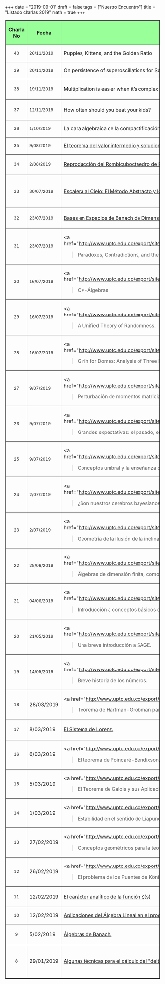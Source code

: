 +++
date      = "2019-09-01"
draft     = false
tags      = ["Nuestro Encuentro"]
title     = "Listado charlas 2019"
math      = true
+++

<table  cellspacing="1" cellpadding="1" width="501" summary="" border="2">
<tr>
<td bgcolor="#99FF99"><p align="center"><strong>Charla No</strong></p></td>
<td bgcolor="#99FF99"><p align="center"><strong>Fecha</strong></p></td>
<td bgcolor="#99FF99"><p align="center"><strong>Conferencia</strong></p></td>
<td bgcolor="#99FF99"><p align="center"><strong>Conferencista</strong></p></td>
</tr>


<tr>
<td><p align="center"><font size="2">40</td>
<td><p align="left"><font size="2">26/11/2019</td>
<td>Puppies, Kittens, and the Golden Ratio</td>
<td>Karol S. Herrera Cano</td>
</tr>


<tr>
<td><p align="center"><font size="2">39</td>
<td><p align="left"><font size="2">20/11/2019</td>
<td>On persistence of superoscillations for Schrödinger equation with time-dependent quadratic Hamiltonians</td>
  <td><a href="https://faculty.utrgv.edu/erwin.suazo/">Erwin Suazo</a> </td>
</tr>


<tr>
<td><p align="center"><font size="2">38</td>
<td><p align="left"><font size="2">19/11/2019</td>
<td>Multiplication is easier when it’s complex</td>
  <td>Pedro J. Albarracín Vargas</td>
</tr>


<tr>
<td><p align="center"><font size="2">37</td>
<td><p align="left"><font size="2">12/11/2019</td>
<td>How often should you beat your kids?</td>
  <td>Mónica L. Pineda Becerra</td>
</tr>

<tr>
<td><p align="center"><font size="2">36</td>
<td><p align="left"><font size="2">1/10/2019</td>
<td>La cara algebraica de la compactificación por un punto de Alexandroff</td>
  <td><a href="https://www.researchgate.net/profile/Jorge-Vielma">Jorge E Vielma Barrios</a> </td>
</tr>


<tr>
<td><p align="center"><font size="2">35</td>
<td><p align="left"><font size="2">9/08/2019</td>
<td><a
href="http://www.uptc.edu.co/export/sites/default/facultades/f_ciencias/pregrado/matematicas/inf_adicional/eventos/NuestroEncuentro/Charla_35_9_VIII_2019.pdf"
 >El teorema del valor intermedio y soluciones radiales a problemas elípticos.</a></td>
<td><a href="http://www.uptc.edu.co/export/sites/default/facultades/f_ciencias/pregrado/matematicas/inf_adicional/eventos/NuestroEncuentro/Alfonso_Castro_Curriculum_Vitae.pdf" >Alfonso Castro</a></td></tr>
<tr>

<td><p align="center"><font size="2">34</td>
<td><p align="left"><font size="2">2/08/2019</td>
<td><a href="http://www.uptc.edu.co/export/sites/default/facultades/f_ciencias/pregrado/matematicas/inf_adicional/eventos/NuestroEncuentro/Charla_34_2_VIII_2019.pdf"
 >Reproducción del Rombicuboctaedro de Pacioli</a></td>
<td>Pablo E. Rodríguez Amado</td>
</tr>

<tr>
<td><p align="center"><font size="2">33</td>
<td><p align="left"><font size="2">30/07/2019</td>
<td><a
href="http://www.uptc.edu.co/export/sites/default/facultades/f_ciencias/pregrado/matematicas/inf_adicional/eventos/NuestroEncuentro/Charla_33_30_VII_2019.pdf"
 >Escalera al Cielo: El Método Abstracto y los
Niveles de Abstracción en Matemáticas</a></td>
<td>Lizzeth P. Ibáñez Rojas <br> Martha C. Barrera Buitrago</td>
</tr>


<tr>
<td><p align="center"><font size="2">32</td>
<td><p align="left"><font size="2">23/07/2019</td>
<td><a href="http://www.uptc.edu.co/export/sites/default/facultades/f_ciencias/pregrado/matematicas/inf_adicional/eventos/NuestroEncuentro/charla_32_23_VII_2019.pdf"
 >Bases en Espacios de Banach de Dimensión
Infinita - Una base de Schauder para C[0,1].
</a></td>
<td>Richard E. Sánchez Méndez</td>
</tr>


<tr>
<td>
<p align="center">
<font size="2">31
</td>
<td>
<p align="left">
<font size="2">23/07/2019
</td>
<td>

<a
href="http://www.uptc.edu.co/export/sites/default/facultades/f_ciencias/pregrado/matematicas/inf_adicional/eventos/NuestroEncuentro/charla_31_23_VII_2019.pdf"
 >Paradoxes, Contradictions, and the Limits of
Science.</a></td>
<td>Claudia A. Fajardo Beltrán</td></tr>

<tr>
<td>
<p align="center">
<font size="2">30
</td>
<td>
<p align="left">
<font size="2">16/07/2019
</td>
<td>

<a
href="http://www.uptc.edu.co/export/sites/default/facultades/f_ciencias/pregrado/matematicas/inf_adicional/eventos/NuestroEncuentro/Charla_30_16_VII_2019.pdf"
 >C*-Álgebras</a>

</td>
<td>Pablo E. Rodríguez Amado
</td>
</tr>


<tr>
<td>
<p align="center">
<font size="2">29
</td>
<td>
<p align="left">
<font size="2">16/07/2019
</td>
<td>

<a
href="http://www.uptc.edu.co/export/sites/default/facultades/f_ciencias/pregrado/matematicas/inf_adicional/eventos/NuestroEncuentro/Charla_29_16_VII_2019.pdf"
 >A Unified Theory of Randomness.</a>

</td>
<td>Leidy J. Rocha Peña
</td>
</tr>

<tr>
<td>
<p align="center">
<font size="2">28
</td>
<td>
<p align="left">
<font size="2">16/07/2019
</td>
<td>

<a
href="http://www.uptc.edu.co/export/sites/default/facultades/f_ciencias/pregrado/matematicas/inf_adicional/eventos/NuestroEncuentro/charla_28_16_VII_2019.pdf"
 >Girih for Domes: Analysis of Three Iranian Domes</a>

</td>
<td>Diana M. Cárdenas Estupiñán
</td>
</tr>


<tr>
<td>
<p align="center">
<font size="2">27
</td>
<td>
<p align="left">
<font size="2">9/07/2019
</td>
<td>

<a
href="http://www.uptc.edu.co/export/sites/default/facultades/f_ciencias/pregrado/matematicas/inf_adicional/eventos/NuestroEncuentro/Charla_27_9_VII_2019.pdf"
 >Perturbación de momentos matriciales y la transformación de Szego inversa.</a></td>
<td><a href="https://matematicas.netlify.app/authors/fuentes-e/">Edinson Fuentes</a></td>
</tr>


<tr>
<td>
<p align="center">
<font size="2">26
</td>
<td>
<p align="left">
<font size="2">9/07/2019
</td>
<td>

<a
href="http://www.uptc.edu.co/export/sites/default/facultades/f_ciencias/pregrado/matematicas/inf_adicional/eventos/NuestroEncuentro/Charla_26_9_VII_2019.pdf"
 >Grandes expectativas: el pasado, el presente,
y el futuro de predicción.</a>

</td>
<td>Jermison A. Beltrán Monroy</td>
</tr>

<tr>
<td>
<p align="center">
<font size="2">25
</td>
<td>
<p align="left">
<font size="2">9/07/2019
</td>
<td>

<a
href="http://www.uptc.edu.co/export/sites/default/facultades/f_ciencias/pregrado/matematicas/inf_adicional/eventos/NuestroEncuentro/Charla_25_9_VII_2019.pdf"
 >Conceptos umbral y la enseñanza de Matemáticas en pregrado</a>

</td>
<td>Fabián A. Buitrago Bello</td>
</tr>


<tr>
<td>
<p align="center">
<font size="2">24
</td>
<td>
<p align="left">
<font size="2">2/07/2019
</td>
<td>

<a
href="http://www.uptc.edu.co/export/sites/default/facultades/f_ciencias/pregrado/matematicas/inf_adicional/eventos/NuestroEncuentro/charla_24_2_07_2019.pdf"
 >¿Son nuestros cerebros bayesianos?</a>

</td>
<td>Andrés F. Pachón</td>
</tr>


<tr>
<td>
<p align="center">
<font size="2">23
</td>
<td>
<p align="left">
<font size="2">2/07/2019
</td>
<td>

<a
href="http://www.uptc.edu.co/export/sites/default/facultades/f_ciencias/pregrado/matematicas/inf_adicional/eventos/NuestroEncuentro/charla_23_2_07_2019.pdf"
 >Geometría de la ilusión de la inclinación lunar.</a>

</td>
<td>Luis G. López García</td>
</tr>

<tr>
<td>
<p align="center">
<font size="2">22
</td>
<td>
<p align="left">
<font size="2">28/06/2019
</td>
<td>

<a
href="http://www.uptc.edu.co/export/sites/default/facultades/f_ciencias/pregrado/matematicas/inf_adicional/eventos/NuestroEncuentro/Charla_22_28_06_2019.pdf"
 >Älgebras de dimensión finita, como álgebras de caminos de un carcaj.</a>

</td>
<td><a href="https://blog.valdosta.edu/javelezmarulanda/curriculum-vitae/">José Vélez Marulanda</a> </td>
</tr>

<tr>
<td>
<p align="center">
<font size="2">21
</td>
<td>
<p align="left">
<font size="2">04/06/2019
</td>
<td>

<a
href="http://www.uptc.edu.co/export/sites/default/facultades/f_ciencias/pregrado/matematicas/inf_adicional/eventos/NuestroEncuentro/charla_21_4_06_2019.pdf"
 >Introducción a conceptos básicos de matemática, usando el programa CABRI II Plus.</a>

</td>
<td>Álvaro Calvache Archila</td>
</tr>


<tr>
<td>
<p align="center">
<font size="2">20
</td>
<td>
<p align="left">
<font size="2">21/05/2019
</td>
<td>

<a
href="http://www.uptc.edu.co/export/sites/default/facultades/f_ciencias/pregrado/matematicas/inf_adicional/eventos/NuestroEncuentro/charla_20_28_05_2019.pdf"
 >Una breve introducción a SAGE.</a>

</td>
<td><a href="https://matematicas.netlify.app/authors/montero-j/"> Julio A. Montero</a></td>
</tr>


<tr>
<td>
<p align="center">
<font size="2">19
</td>
<td>
<p align="left">
<font size="2">14/05/2019
</td>
<td>

<a
href="http://www.uptc.edu.co/export/sites/default/facultades/f_ciencias/pregrado/matematicas/inf_adicional/eventos/NuestroEncuentro/charla_19_14_05_2019.pdf"
 >Breve historia de los números.</a>

</td>
<td><a href="https://matematicas.netlify.app/authors/maluendas-p/"> Pedro N. Maluendas</a></td>
</tr>

<tr>
<td>
<p align="center">
<font size="2">18
</td>
<td>
28/03/2019
</td>
<td>

<a
href="http://www.uptc.edu.co/export/sites/default/facultades/f_ciencias/pregrado/matematicas/inf_adicional/eventos/NuestroEncuentro/Charla_18.pdf"
 >Teorema de Hartman-Grobman para difeomorfismos</a>
</td>
<td>Duván A. Reyes Ávila</td>
</tr>

<tr>
<td><p align="center"><font size="2">17</td>
<td>8/03/2019</td>
<td><a
href="http://www.uptc.edu.co/export/sites/default/facultades/f_ciencias/pregrado/matematicas/inf_adicional/eventos/NuestroEncuentro/Charla_17.pdf"
 >El Sistema de Lorenz.</a></td>
<td>Jesús G. Gutiérrez Páez</td>
</tr>

<tr>
<td>
<p align="center">
<font size="2">16
</td>
<td>
6/03/2019
</td>
<td>

<a
href="http://www.uptc.edu.co/export/sites/default/facultades/f_ciencias/pregrado/matematicas/inf_adicional/eventos/NuestroEncuentro/Charla_16.pdf"
 > El teorema de Poincaré-Bendixson.</a></td>
<td>Luis A. Cifuentes Espitia</td>
</tr>


<tr>
<td>
<p align="center">
<font size="2">15
</td>
<td>
5/03/2019
</td>
<td>

<a
href="http://www.uptc.edu.co/export/sites/default/facultades/f_ciencias/pregrado/matematicas/inf_adicional/eventos/NuestroEncuentro/Charla_15.pdf"
 >El Teorema de Galois y sus Aplicaciones.</a>

</td>
<td>Julieth A. Soler Marín
</td>
</tr>

<tr>
<td>
<p align="center">
<font size="2">14
</td>
<td>
1/03/2019
</td>
<td>

<a
href="http://www.uptc.edu.co/export/sites/default/facultades/f_ciencias/pregrado/matematicas/inf_adicional/eventos/NuestroEncuentro/Charla_14.pdf"
 >Estabilidad en el sentido de Liapunov.</a>

</td>
<td>Oscar M. Barragán Piratova 
</td>
</tr>

<tr>
<td>
<p align="center">
<font size="2">13
</td>
<td>
27/02/2019
</td>
<td>

<a
href="http://www.uptc.edu.co/export/sites/default/facultades/f_ciencias/pregrado/matematicas/inf_adicional/eventos/NuestroEncuentro/Charla_13.pdf"
 >Conceptos geométricos para la teoría de
bifurcación.</a>

</td>
<td>Zuly L. González Niño
</td>
</tr>

<tr>
<td>
<p align="center">
<font size="2">12
</td>
<td>
26/02/2019
</td>
<td>

<a
href="http://www.uptc.edu.co/export/sites/default/facultades/f_ciencias/pregrado/matematicas/inf_adicional/eventos/NuestroEncuentro/Charla_12.pdf"
 >El problema de los Puentes de Königsberg.</a>

</td>
<td>Jonhatan Castillo Barajas
</td>
</tr>

<tr>
<td><p align="center"><font size="2">11</td>
<td>12/02/2019</td>
<td><a
href="http://www.uptc.edu.co/export/sites/default/facultades/f_ciencias/pregrado/matematicas/inf_adicional/eventos/NuestroEncuentro/Charla_11.pdf"> El carácter analítico de la función &zeta;(s)</a></td>
<td>Luis A. Cifuentes Espitia</td>
</tr>


<tr>
<td><p align="center"><font size="2">10</td>
<td>12/02/2019</td>
<td><a href="http://www.uptc.edu.co/export/sites/default/facultades/f_ciencias/pregrado/matematicas/inf_adicional/eventos/NuestroEncuentro/Charla_10.pdf">Aplicaciones del Álgebra Lineal en el
procesamiento de imágenes.</a></td>
<td>Sandra M. Espitia Sáenz</td>
</tr>

<tr>
<td><p align="center"><font size="2">9</td>
<td>5/02/2019</td>
<td><a
href="http://www.uptc.edu.co/export/sites/default/facultades/f_ciencias/pregrado/matematicas/inf_adicional/eventos/NuestroEncuentro/Charla_09.pdf">Álgebras de Banach.</a></td>
<td>Pablo E. Rodríguez Amado</td>
</tr>


<tr>
<td><p align="center"><font size="2">8</td>
<td>29/01/2019</td>
<td><a
href="http://www.uptc.edu.co/export/sites/default/facultades/f_ciencias/pregrado/matematicas/inf_adicional/eventos/NuestroEncuentro/Charala_8_29_01_2019.pdf">Algunas técnicas para el cálculo del "delta"
adecuado en límite de funciones</a></td>
<td>Diego A. Rodríguez Díaz <br> Luis G. López García</td>
</tr>

</table>


